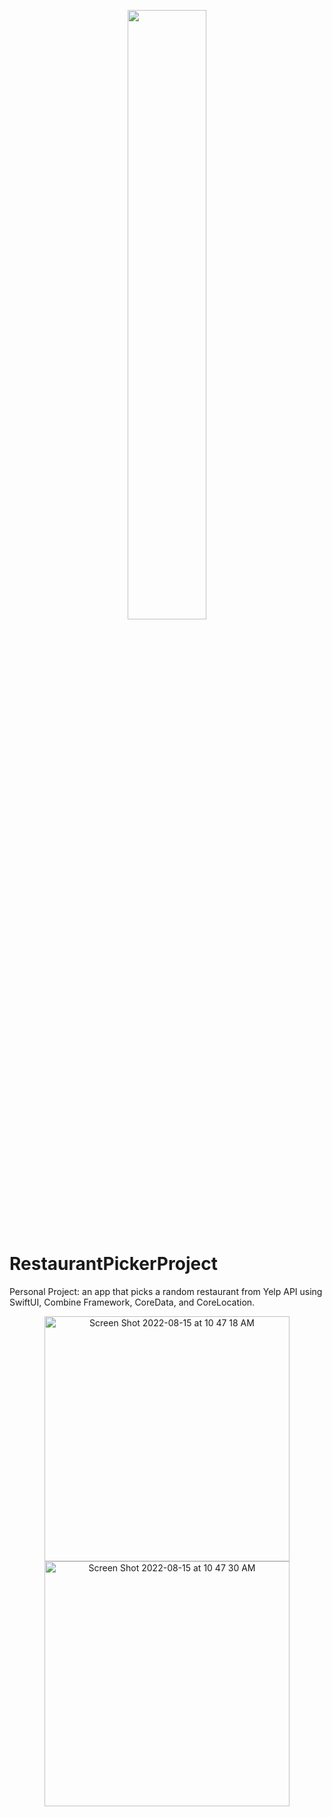 <p align="center">
<img src= "https://user-images.githubusercontent.com/104851148/184945893-8193c463-3cd3-4511-aa83-d0e8d59c76da.gif" width="50%" height="50%"/>

</p>

# RestaurantPickerProject
Personal Project: an app that picks a random restaurant from Yelp API using SwiftUI, Combine Framework, CoreData, and CoreLocation.  

<p align="center">
<img width="392" alt="Screen Shot 2022-08-15 at 10 47 18 AM" src="https://user-images.githubusercontent.com/104851148/184688868-692db0cc-0890-4424-903b-e53a7734700a.png">
<img width="392" alt="Screen Shot 2022-08-15 at 10 47 30 AM" src="https://user-images.githubusercontent.com/104851148/184688888-59808c6a-689c-4caf-b623-41f6d96513e7.png">
</p>
